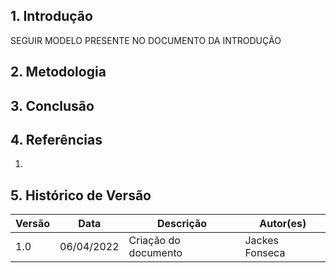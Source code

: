 ## 1. Introdução

SEGUIR MODELO PRESENTE NO DOCUMENTO DA INTRODUÇÃO
## 2. Metodologia

## 3. Conclusão


## 4. Referências

1.
## 5. Histórico de Versão

| Versão | Data       | Descrição            | Autor(es) |
| ------ | ---------- | -------------------- | --------- |
| 1.0    | 06/04/2022 | Criação do documento |  Jackes Fonseca         |
